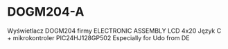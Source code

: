 # DOGM204-A
Wyświetlacz DOGM204 firmy ELECTRONIC ASSEMBLY LCD 4x20
Język C + mikrokontroler PIC24HJ128GP502
Especially for Udo from DE
